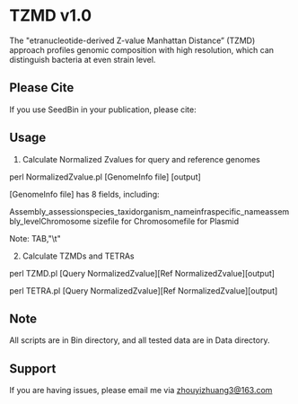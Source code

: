 # TZMD v1.0
 The "etranucleotide-derived Z-value Manhattan Distance” (TZMD) approach profiles genomic composition with high resolution, which can distinguish bacteria at even strain level. 
 
 ## Please Cite ##
If you use SeedBin in your publication, please cite:

## Usage ##
1. Calculate Normalized Zvalues for query and reference genomes

perl NormalizedZvalue.pl [GenomeInfo file] [output]

[GenomeInfo file] has 8 fields, including:

 Assembly_assession<TAB>species_taxid<TAB>organism_name<TAB>infraspecific_name<TAB>assembly_level<TAB>Chromosome size<TAB>file for Chromosome<TAB>file for Plasmid
 
Note: TAB,"\t"
  
2. Calculate TZMDs and TETRAs

 perl TZMD.pl [Query NormalizedZvalue][Ref NormalizedZvalue][output]
 
 perl TETRA.pl [Query NormalizedZvalue][Ref NormalizedZvalue][output]

## Note ##
All scripts are in Bin directory, and all tested data are in Data directory.

## Support ##
If you are having issues, please email me via zhouyizhuang3@163.com
